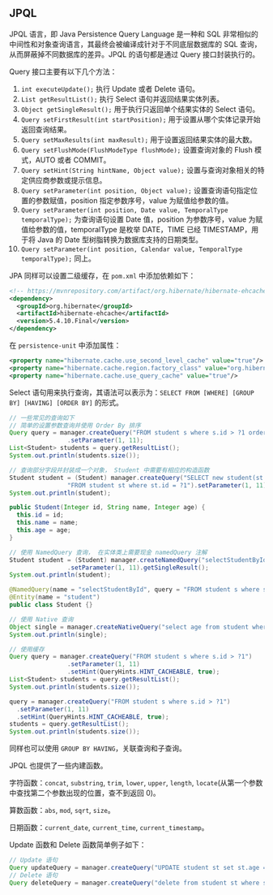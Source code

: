 ## JPQL 

JPQL  语言，即 Java Persistence Query Language 是一种和 SQL 非常相似的中间性和对象查询语言，其最终会被编译成针对于不同底层数据库的 SQL 查询，从而屏蔽掉不同数据库的差异。JPQL 的语句都是通过 Query 接口封装执行的。

Query 接口主要有以下几个方法：

1. `int executeUpdate();`  执行 Update 或者 Delete 语句。
2. `List getResultList();` 执行 Select 语句并返回结果实体列表。
3. `Object getSingleResult();` 用于执行只返回单个结果实体的 Select 语句。
4. `Query setFirstResult(int startPosition);` 用于设置从哪个实体记录开始返回查询结果。
5. `Query setMaxResults(int maxResult);` 用于设置返回结果实体的最大数。
6. `Query setFlushMode(FlushModeType flushMode);` 设置查询对象的 Flush 模式，AUTO 或者 COMMIT。
7. `Query setHint(String hintName, Object value);` 设置与查询对象相关的特定供应商参数或提示信息。
8. `Query setParameter(int position, Object value);` 设置查询语句指定位置的参数赋值，position 指定参数序号，value 为赋值给参数的值。
9. `Query setParameter(int position, Date value, TemporalType temporalType);` 为查询语句设置 Date 值，position 为参数序号，value 为赋值给参数的值，temporalType 是枚举 DATE，TIME 已经 TIMESTAMP，用于将 Java 的 Date 型树脂转换为数据库支持的日期类型。
10. `Query setParameter(int position, Calendar value, TemporalType temporalType);` 同上。



JPA 同样可以设置二级缓存，在 `pom.xml` 中添加依赖如下：

```xml
<!-- https://mvnrepository.com/artifact/org.hibernate/hibernate-ehcache -->
<dependency>
  <groupId>org.hibernate</groupId>
  <artifactId>hibernate-ehcache</artifactId>
  <version>5.4.10.Final</version>
</dependency>
```

在 `persistence-unit` 中添加属性：

```xml
<property name="hibernate.cache.use_second_level_cache" value="true"/>
<property name="hibernate.cache.region.factory_class" value="org.hibernate.cache.ehcache.internal.EhcacheRegionFactory"/>
<property name="hibernate.cache.use_query_cache" value="true"/>
```

Select 语句用来执行查询，其语法可以表示为：`SELECT FROM [WHERE] [GROUP BY] [HAVING] [ORDER BY]` 的形式。

```java
// 一些常见的查询如下
// 简单的设置参数查询并使用 Order By 排序
Query query = manager.createQuery("FROM student s where s.id > ?1 order by s.id")
                .setParameter(1, 11);
List<Student> students = query.getResultList();
System.out.println(students.size());

// 查询部分字段并封装成一个对象， Student 中需要有相应的构造函数
Student student = (Student) manager.createQuery("SELECT new student(st.id, st.name, st.age) " +
                "FROM student st where st.id = ?1").setParameter(1, 11).getSingleResult();
System.out.println(student);

public Student(Integer id, String name, Integer age) {
  this.id = id;
  this.name = name;
  this.age = age;
}

// 使用 NamedQuery 查询， 在实体类上需要现金 namedQuery 注解
Student student = (Student) manager.createNamedQuery("selectStudentById")
                .setParameter(1, 11).getSingleResult();
System.out.println(student);

@NamedQuery(name = "selectStudentById", query = "FROM student s where s.id = ?1")
@Entity(name = "student")
public class Student {}

// 使用 Native 查询
Object single = manager.createNativeQuery("select age from student where id = ?1").setParameter(1, 11).getSingleResult();
System.out.println(single);

// 使用缓存
Query query = manager.createQuery("FROM student s where s.id > ?1")
                .setParameter(1, 11)
                .setHint(QueryHints.HINT_CACHEABLE, true);
List<Student> students = query.getResultList();
System.out.println(students.size());

query = manager.createQuery("FROM student s where s.id > ?1")
  .setParameter(1, 11)
  .setHint(QueryHints.HINT_CACHEABLE, true);
students = query.getResultList();
System.out.println(students.size());

```

同样也可以使用 `GROUP BY HAVING`，关联查询和子查询。

JPQL 也提供了一些内建函数。

字符函数：`concat`, `substring`, `trim`, `lower`, `upper`, `length`, `locate`(从第一个参数中查找第二个参数出现的位置，查不到返回 0)。

算数函数：`abs`, `mod`, `sqrt`, `size`。

日期函数：`current_date`, `current_time`, `current_timestamp`。



Update 函数和 Delete 函数简单例子如下：

```java
// Update 语句
Query updateQuery = manager.createQuery("UPDATE student st set st.age = ?1 where st.id > ?2");
// Delete 语句
Query deleteQuery = manager.createQuery("delete from student st where st.id < ?1");
```

